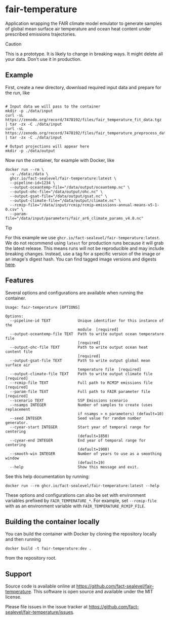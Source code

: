 # fair-temperature

Application wrapping the FAIR climate model emulator to generate samples of global mean surface air temperature and ocean heat content under prescribed emissions trajectories.

> [!CAUTION]
> This is a prototype. It is likely to change in breaking ways. It might delete all your data. Don't use it in production.

## Example

First, create a new directory, download required input data and prepare for the run, like

```shell

# Input data we will pass to the container
mkdir -p ./data/input
curl -sL https://zenodo.org/record/7478192/files/fair_temperature_fit_data.tgz | tar -zx -C ./data/input
curl -sL https://zenodo.org/record/7478192/files/fair_temperature_preprocess_data.tgz | tar -zx -C ./data/input

# Output projections will appear here
mkdir -p ./data/output
```
Now run the container, for example with Docker, like

```shell
docker run --rm \
  -v ./data:/data \
  ghcr.io/fact-sealevel/fair-temperature:latest \
  --pipeline-id=1234 \
  --output-oceantemp-file="/data/output/oceantemp.nc" \
  --output-ohc-file="/data/output/ohc.nc" \
  --output-gsat-file="/data/output/gsat.nc" \
  --output-climate-file="/data/output/climate.nc" \
  --rcmip-file="/data/input/rcmip/rcmip-emissions-annual-means-v5-1-0.csv" \
  --param-file="/data/input/parameters/fair_ar6_climate_params_v4.0.nc"
```
> [!TIP]
> For this example we use `ghcr.io/fact-sealevel/fair-temperature:latest`. We do not recommend using `latest` for production runs because it will grab the latest release. This means runs will not be reproducible and may include breaking changes. Instead, use a tag for a specific version of the image or an image's digest hash. You can find tagged image versions and digests [here](https://github.com/fact-sealevel/fair-temperature/pkgs/container/fair-temperature).

## Features

Several options and configurations are available when running the container.

```
Usage: fair-temperature [OPTIONS]

Options:
  --pipeline-id TEXT            Unique identifier for this instance of the
                                module  [required]
  --output-oceantemp-file TEXT  Path to write output ocean temperature file
                                [required]
  --output-ohc-file TEXT        Path to write output ocean heat content file
                                [required]
  --output-gsat-file TEXT       Path to write output global mean surface air
                                temperature file  [required]
  --output-climate-file TEXT    Path to write output climate file  [required]
  --rcmip-file TEXT             Full path to RCMIP emissions file  [required]
  --param-file TEXT             Full path to FAIR parameter file  [required]
  --scenario TEXT               SSP Emissions scenario
  --nsamps INTEGER              Number of samples to create (uses replacement
                                if nsamps > n parameters) (default=10)
  --seed INTEGER                Seed value for random number generator.
  --cyear-start INTEGER         Start year of temporal range for centering
                                (default=1850)
  --cyear-end INTEGER           End year of temporal range for centering
                                (default=1900)
  --smooth-win INTEGER          Number of years to use as a smoothing window
                                (default=19)
  --help                        Show this message and exit.
```

See this help documentation by running:

```shell
docker run --rm ghcr.io/fact-sealevel/fair-temperature:latest --help
```

These options and configurations can also be set with environment variables prefixed by `FAIR_TEMPERATURE_*`. For example, set `--rcmip-file` with as an environment variable with `FAIR_TEMPERATURE_RCMIP_FILE`.

## Building the container locally

You can build the container with Docker by cloning the repository locally and then running

```shell
docker build -t fair-temperature:dev .
```
from the repository root.

## Support

Source code is available online at https://github.com/fact-sealevel/fair-temperature. This software is open source and available under the MIT license.

Please file issues in the issue tracker at https://github.com/fact-sealevel/fair-temperature/issues.

